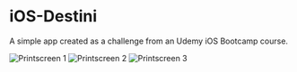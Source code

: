 # iOS-Destini
A simple app created as a challenge from an Udemy iOS Bootcamp course.

![Printscreen 1](https://raw.githubusercontent.com/vicmelo/iOS-Destini/edit/master/IMG_1658.png)
![Printscreen 2](https://raw.githubusercontent.com/username/iOS-Destini/edit/master/IMG_1659.png)
![Printscreen 3](https://raw.githubusercontent.com/username/iOS-Destini/edit/master/IMG_1660.png)
